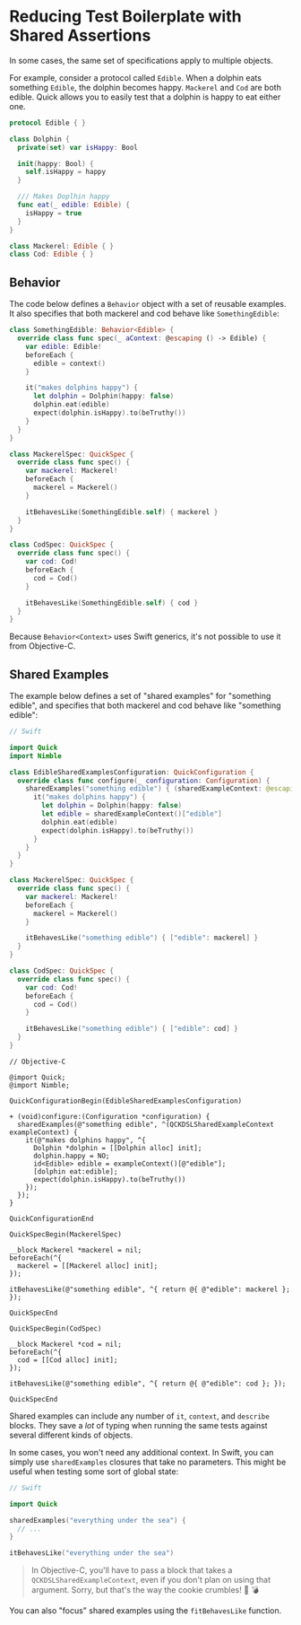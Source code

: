 # Reducing Test Boilerplate with Shared Assertions

In some cases, the same set of specifications apply to multiple objects.

For example, consider a protocol called `Edible`. When a dolphin
eats something `Edible`, the dolphin becomes happy. `Mackerel` and
`Cod` are both edible. Quick allows you to easily test that a dolphin is
happy to eat either one.

```swift
protocol Edible { }

class Dolphin {
  private(set) var isHappy: Bool

  init(happy: Bool) {
    self.isHappy = happy
  }

  /// Makes Doplhin happy
  func eat(_ edible: Edible) {
    isHappy = true
  }
}

class Mackerel: Edible { }
class Cod: Edible { }
```

## Behavior<Context>

The code below defines a `Behavior` object with a set of reusable
examples. It also specifies that both mackerel and cod behave 
like `SomethingEdible`:

```swift
class SomethingEdible: Behavior<Edible> {
  override class func spec(_ aContext: @escaping () -> Edible) {
    var edible: Edible!
    beforeEach {
      edible = context()
    }

    it("makes dolphins happy") {
      let dolphin = Dolphin(happy: false)
      dolphin.eat(edible)
      expect(dolphin.isHappy).to(beTruthy())
    }
  }
}

class MackerelSpec: QuickSpec {
  override class func spec() {
    var mackerel: Mackerel!
    beforeEach {
      mackerel = Mackerel()
    }

    itBehavesLike(SomethingEdible.self) { mackerel }
  }
}

class CodSpec: QuickSpec {
  override class func spec() {
    var cod: Cod!
    beforeEach {
      cod = Cod()
    }

    itBehavesLike(SomethingEdible.self) { cod }
  }
}
```

Because `Behavior<Context>` uses Swift generics, it's not possible to use it from Objective-C.

## Shared Examples

The example below defines a set of  "shared examples" for "something edible",
and specifies that both mackerel and cod behave like "something edible":

```swift
// Swift

import Quick
import Nimble

class EdibleSharedExamplesConfiguration: QuickConfiguration {
  override class func configure(_ configuration: Configuration) {
    sharedExamples("something edible") { (sharedExampleContext: @escaping SharedExampleContext) in
      it("makes dolphins happy") {
        let dolphin = Dolphin(happy: false)
        let edible = sharedExampleContext()["edible"]
        dolphin.eat(edible)
        expect(dolphin.isHappy).to(beTruthy())
      }
    }
  }
}

class MackerelSpec: QuickSpec {
  override class func spec() {
    var mackerel: Mackerel!
    beforeEach {
      mackerel = Mackerel()
    }

    itBehavesLike("something edible") { ["edible": mackerel] }
  }
}

class CodSpec: QuickSpec {
  override class func spec() {
    var cod: Cod!
    beforeEach {
      cod = Cod()
    }

    itBehavesLike("something edible") { ["edible": cod] }
  }
}
```

```objc
// Objective-C

@import Quick;
@import Nimble;

QuickConfigurationBegin(EdibleSharedExamplesConfiguration)

+ (void)configure:(Configuration *configuration) {
  sharedExamples(@"something edible", ^(QCKDSLSharedExampleContext exampleContext) {
    it(@"makes dolphins happy", ^{
      Dolphin *dolphin = [[Dolphin alloc] init];
      dolphin.happy = NO;
      id<Edible> edible = exampleContext()[@"edible"];
      [dolphin eat:edible];
      expect(dolphin.isHappy).to(beTruthy())
    });
  });
}

QuickConfigurationEnd

QuickSpecBegin(MackerelSpec)

__block Mackerel *mackerel = nil;
beforeEach(^{
  mackerel = [[Mackerel alloc] init];
});

itBehavesLike(@"something edible", ^{ return @{ @"edible": mackerel }; });

QuickSpecEnd

QuickSpecBegin(CodSpec)

__block Mackerel *cod = nil;
beforeEach(^{
  cod = [[Cod alloc] init];
});

itBehavesLike(@"something edible", ^{ return @{ @"edible": cod }; });

QuickSpecEnd
```

Shared examples can include any number of `it`, `context`, and
`describe` blocks. They save a *lot* of typing when running
the same tests against several different kinds of objects.

In some cases, you won't need any additional context. In Swift, you can
simply use `sharedExamples` closures that take no parameters. This
might be useful when testing some sort of global state:

```swift
// Swift

import Quick

sharedExamples("everything under the sea") {
  // ...
}

itBehavesLike("everything under the sea")
```

> In Objective-C, you'll have to pass a block that takes a
  `QCKDSLSharedExampleContext`, even if you don't plan on using that
  argument. Sorry, but that's the way the cookie crumbles!
  :cookie: :bomb:

You can also "focus" shared examples using the `fitBehavesLike` function.
